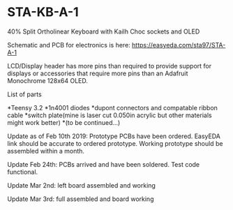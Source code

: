 # STA-KB-A-1
40% Split Ortholinear Keyboard with Kailh Choc sockets and OLED

Schematic and PCB for electronics is here: https://easyeda.com/sta97/STA-A-1

LCD/Display header has more pins than required to provide support for displays or accessories that require more pins than an Adafruit Monochrome 128x64 OLED.

List of parts

*Teensy 3.2
*1n4001 diodes
*dupont connectors and compatable ribbon cable
*switch plate(mine is laser cut 0.050in acrylic but other materials might work better)
*(to be continued...)

Update as of Feb 10th 2019: Prototype PCBs have been ordered. EasyEDA link should be accurate to ordered prototype. Working prototype should be assembled within a month.

Update Feb 24th: PCBs arrived and have been soldered. Test code functional.

Update Mar 2nd: left board assembled and working

Update Mar 3rd: full assembled and board working
